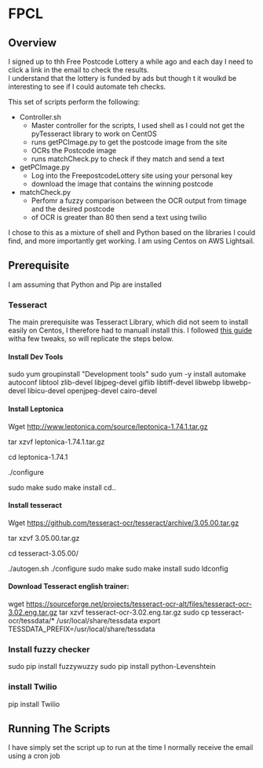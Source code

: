# FPCL
## Overview
I signed up to thh Free Postcode Lottery a while ago and each day I need to click a link in the email to check the results.  
I understand that the lottery is funded by ads but though t it woulkd be interesting to see if I could automate teh checks.

This set of scripts perform the following:

* Controller.sh
  * Master controller for the scripts, I used shell as I could not get the pyTesseract library to work on CentOS
  * runs getPCImage.py to get the postcode image from the site
  * OCRs the Postcode image
  * runs matchCheck.py to check if they match and send a text
* getPCImage.py
  * Log into the FreepostcodeLottery site using your personal key
  * download the image that contains the winning postcode
* matchCheck.py
  * Perfomr a fuzzy comparison between the OCR output from timage and the desired postcode
  * of OCR is greater than 80 then send a text using twilio

I chose to this as a mixture of shell and Python based on the libraries I could find, and more importantly get working.  I am using Centos on AWS Lightsail.

## Prerequisite
I am assuming that Python and Pip are installed

### Tesseract
The main prerequisite was Tesseract Library, which did not seem to install easily on Centos, I therefore had to manuall install this.   I followed [this guide](https://www.linkedin.com/pulse/ocr-optical-character-recognition-set-up-tesseract-centos-kumar) witha few tweaks, so will replicate the steps below.

#### Install Dev Tools

sudo yum groupinstall "Development tools"
sudo yum -y install automake autoconf libtool zlib-devel libjpeg-devel giflib libtiff-devel libwebp libwebp-devel libicu-devel openjpeg-devel cairo-devel 

#### Install Leptonica

Wget http://www.leptonica.com/source/leptonica-1.74.1.tar.gz

 tar xzvf leptonica-1.74.1.tar.gz

cd leptonica-1.74.1

./configure

sudo make 
sudo make install
cd..

#### Install tesseract

Wget https://github.com/tesseract-ocr/tesseract/archive/3.05.00.tar.gz

tar xzvf 3.05.00.tar.gz

cd tesseract-3.05.00/

./autogen.sh
./configure
sudo make
sudo make install 
sudo ldconfig

#### Download Tesseract english trainer:

wget https://sourceforge.net/projects/tesseract-ocr-alt/files/tesseract-ocr-3.02.eng.tar.gz
tar xzvf tesseract-ocr-3.02.eng.tar.gz
sudo cp tesseract-ocr/tessdata/* /usr/local/share/tessdata
export TESSDATA_PREFIX=/usr/local/share/tessdata

### Install fuzzy checker
sudo pip install fuzzywuzzy
sudo pip install python-Levenshtein

### install Twilio
pip install Twilio

## Running The Scripts

I have simply set the script up to run at the time I normally receive the email using a cron job

